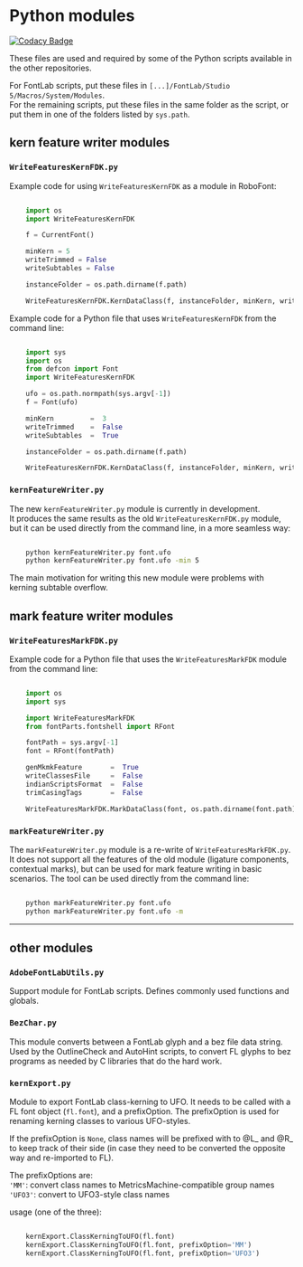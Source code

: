 Python modules
=========================

[![Codacy Badge](https://api.codacy.com/project/badge/Grade/adc4c799f1d545cdb8e568057fa59524)](https://app.codacy.com/app/adobe-type-tools/python-modules?utm_source=github.com&utm_medium=referral&utm_content=adobe-type-tools/python-modules&utm_campaign=Badge_Grade_Dashboard)

These files are used and required by some of the Python scripts available in the other repositories.

For FontLab scripts, put these files in `[...]/FontLab/Studio 5/Macros/System/Modules`.  
For the remaining scripts, put these files in the same folder as the script, or put them in one of the folders listed by `sys.path`.

## kern feature writer modules
### `WriteFeaturesKernFDK.py`

Example code for using `WriteFeaturesKernFDK` as a module in RoboFont:

```python

    import os
    import WriteFeaturesKernFDK

    f = CurrentFont()

    minKern = 5
    writeTrimmed = False
    writeSubtables = False

    instanceFolder = os.path.dirname(f.path)

    WriteFeaturesKernFDK.KernDataClass(f, instanceFolder, minKern, writeTrimmed, writeSubtables)

```

Example code for a Python file that uses `WriteFeaturesKernFDK` from the command line:

```python

    import sys
    import os
    from defcon import Font
    import WriteFeaturesKernFDK

    ufo = os.path.normpath(sys.argv[-1])
    f = Font(ufo)

    minKern         =  3
    writeTrimmed    =  False
    writeSubtables  =  True

    instanceFolder = os.path.dirname(f.path)

    WriteFeaturesKernFDK.KernDataClass(f, instanceFolder, minKern, writeTrimmed, writeSubtables)

```

### `kernFeatureWriter.py`

The new `kernFeatureWriter.py` module is currently in development.  
It produces the same results as the old `WriteFeaturesKernFDK.py` module, but it can be used directly from the command line, in a more seamless way:

```bash

    python kernFeatureWriter.py font.ufo
    python kernFeatureWriter.py font.ufo -min 5

```

The main motivation for writing this new module were problems with kerning subtable overflow.  

## mark feature writer modules
### `WriteFeaturesMarkFDK.py`
Example code for a Python file that uses the `WriteFeaturesMarkFDK` module from the command line:

```python

    import os
    import sys

    import WriteFeaturesMarkFDK
    from fontParts.fontshell import RFont

    fontPath = sys.argv[-1]
    font = RFont(fontPath)

    genMkmkFeature       =  True
    writeClassesFile     =  False
    indianScriptsFormat  =  False
    trimCasingTags       =  False

    WriteFeaturesMarkFDK.MarkDataClass(font, os.path.dirname(font.path), trimCasingTags, genMkmkFeature, writeClassesFile, indianScriptsFormat)

```

### `markFeatureWriter.py`

The `markFeatureWriter.py` module is a re-write of `WriteFeaturesMarkFDK.py`.
It does not support all the features of the old module (ligature components, contextual marks), but can be used for mark feature writing in basic scenarios. The tool can be used directly from the command line:

```bash

    python markFeatureWriter.py font.ufo
    python markFeatureWriter.py font.ufo -m

```

----

## other modules

### `AdobeFontLabUtils.py`

Support module for FontLab scripts. Defines commonly used functions and globals.

### `BezChar.py`

This module converts between a FontLab glyph and a bez file data string. Used
by the OutlineCheck and AutoHint scripts, to convert FL glyphs to bez programs 
as needed by C libraries that do the hard work.

### `kernExport.py`

Module to export FontLab class-kerning to UFO. It needs to be called with a FL font object (`fl.font`), and a prefixOption. The prefixOption is used for renaming kerning classes to various UFO-styles.

If the prefixOption is `None`, class names will be prefixed with to @L_ and @R_ to keep track of their side (in case they need to be converted the opposite way and re-imported to FL).

The prefixOptions are:  
`'MM'`: convert class names to MetricsMachine-compatible group names  
`'UFO3'`: convert to UFO3-style class names  

usage (one of the three):

```python

    kernExport.ClassKerningToUFO(fl.font)
    kernExport.ClassKerningToUFO(fl.font, prefixOption='MM')
    kernExport.ClassKerningToUFO(fl.font, prefixOption='UFO3')

```
